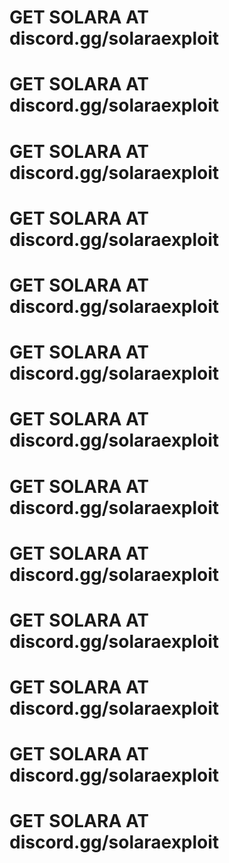 
# GET SOLARA AT discord.gg/solaraexploit

# GET SOLARA AT discord.gg/solaraexploit

# GET SOLARA AT discord.gg/solaraexploit

# GET SOLARA AT discord.gg/solaraexploit

# GET SOLARA AT discord.gg/solaraexploit

# GET SOLARA AT discord.gg/solaraexploit

# GET SOLARA AT discord.gg/solaraexploit

# GET SOLARA AT discord.gg/solaraexploit

# GET SOLARA AT discord.gg/solaraexploit

# GET SOLARA AT discord.gg/solaraexploit

# GET SOLARA AT discord.gg/solaraexploit

# GET SOLARA AT discord.gg/solaraexploit

# GET SOLARA AT discord.gg/solaraexploit

